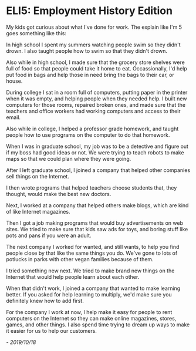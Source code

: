 # ELI5: Employment History Edition

My kids got curious about what I've done for work. The explain like I'm 5 goes something like this:

In high school I spent my summers watching people swim so they didn't drown. I also taught people how to swim so that they didn't drown.

Also while in high school, I made sure that the grocery store shelves were full of food so that people could take it home to eat. Occassionally,
I'd help put food in bags and help those in need bring the bags to their car, or house.

During college I sat in a room full of computers, putting paper in the printer when it was empty, and helping people when they needed help. I built new computers for those rooms, repaired broken ones, and made sure that the teachers and office workers had working computers and access to their email.

Also while in college, I helped a professor grade homework, and taught people how to use programs on the computer to do that homework.

When I was in graduate school, my job was to be a detective and figure out if my boss had good ideas or not. We were trying to teach robots to make maps so that we could plan where they were going.

After I left graduate school, I joined a company that helped other companies sell things on the Internet.

I then wrote programs that helped teachers choose students that, they thought, would make the best new doctors.

Next, I worked at a company that helped others make blogs, which are kind of like Internet magazines.

Then I got a job making programs that would buy advertisements on web sites. We tried to make sure that kids saw ads for toys, and boring stuff like pots and pans if you were an adult.

The next company I worked for wanted, and still wants, to help you find people close by that like the same things you do. We've gone to lots of potlucks in parks with other vegan families because of them.

I tried something new next. We tried to make brand new things on the Internet that would help people learn about each other.

When that didn't work, I joined a company that wanted to make learning better. If you asked for help learning to multiply, we'd make sure you definitely knew how to add first.

For the company I work at now, I help make it easy for people to rent computers on the Internet so they can make online magazines, stores, games, and other things. I also spend time trying to dream up ways to make it easier for us to help our customers.

_- 2019/10/18_
